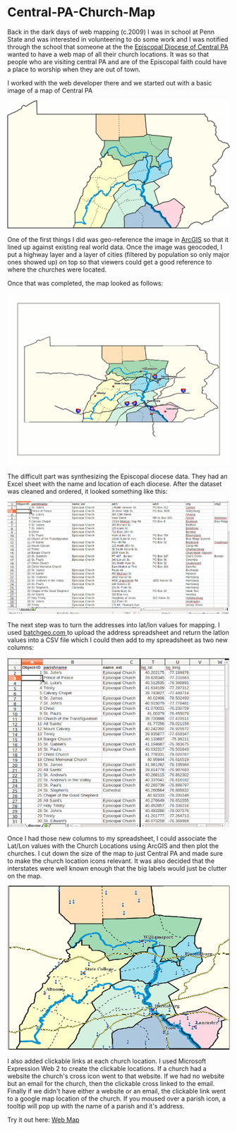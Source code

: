 # Central-PA-Church-Map
 Back in the dark days of web mapping (c.2009) I was in school at Penn State and was interested in volunteering to do some work and I was notified through the school that someone at the the [Episcopal Diocese of Central PA](http://www.diocesecpa.org/) wanted to have a web map of all their church locations. It was so that people who are visiting central PA and are of the Episcopal faith could have a place to worship when they are out of town. 

 I worked with the web developer there and we started out with a basic image of a map of Central PA

![](epd.gif)

 One of the first things I did was geo-reference the image in [ArcGIS](http://www.esri.com) so that it lined up against existing real world data. Once the image was geocoded, I put a highway layer and a layer of cities (filtered by population so only major ones showed up) on top so that viewers could get a good reference to where the churches were located.

Once that was completed, the map looked as follows: 

 ![](PAmap.gif) 

 The difficult part was synthesizing the Episcopal diocese data. They had an Excel sheet with the name and location of each diocese. After the dataset was cleaned and ordered, it looked something like this:

![](parishes.png)

 The next step was to turn the addresses into lat/lon values for mapping. I used [ batchgeo.com ](http://batchgeo.com/) to upload the address spreadsheet and return the latlon values into a CSV file which I could then add to my spreadsheet as two new columns:

![](latlon.png)

Once I had those new columns to my spreadsheet, I could associate the Lat/Lon values with the Church Locations using ArcGIS and then plot the churches. I cut down the size of the map to just Central PA and made sure to make the church location icons relevant. It was also decided that the interstates were well known enough that the big labels would just be clutter on the map.

![](PAmap.png)

 I also added clickable links at each church location. I used Microsoft Expression Web 2 to create the clickable locations. If a church had a website the church's cross icon went to that website. If we had no website but an email for the church, then the clickable cross linked to the email. Finally if we didn't have either a website or an email, the clickable link went to a google map location of the church. If you moused over a parish icon, a tooltip will pop up with the name of a parish and it's address.

Try it out here: [Web Map](testwebmap/default.html)
